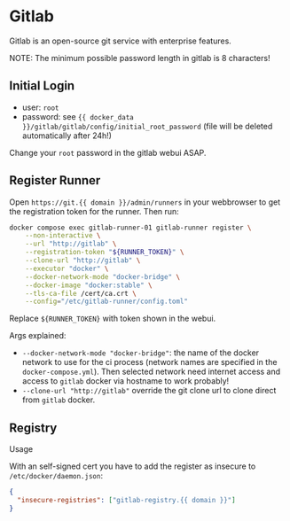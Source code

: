 # Gitlab

Gitlab is an open-source git service with enterprise features.

NOTE: The minimum possible password length in gitlab is 8 characters!

## Initial Login

- user: `root`
- password: see `{{ docker_data }}/gitlab/gitlab/config/initial_root_password` (file will be deleted automatically after 24h!)

Change your `root` password in the gitlab webui ASAP.

## Register Runner

Open `https://git.{{ domain }}/admin/runners` in your webbrowser to get the registration token for the runner. Then run:

```bash
docker compose exec gitlab-runner-01 gitlab-runner register \
    --non-interactive \
    --url "http://gitlab" \
    --registration-token "${RUNNER_TOKEN}" \
    --clone-url "http://gitlab" \
    --executor "docker" \
    --docker-network-mode "docker-bridge" \
    --docker-image "docker:stable" \
    --tls-ca-file /cert/ca.crt \
    --config="/etc/gitlab-runner/config.toml"
```

Replace `${RUNNER_TOKEN}` with token shown in the webui.

Args explained:

- `--docker-network-mode "docker-bridge"`: the name of the docker network to use for the ci process (network names are specified in the `docker-compose.yml`). Then selected network need internet access and access to `gitlab` docker via hostname to work probably!
- `--clone-url "http://gitlab"` override the git clone url to clone direct from `gitlab` docker.

## Registry

Usage

With an self-signed cert you have to add the register as insecure to `/etc/docker/daemon.json`:

```json
{
  "insecure-registries": ["gitlab-registry.{{ domain }}"]
}
```
